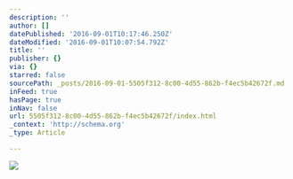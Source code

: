 ```yaml
---
description: ''
author: []
datePublished: '2016-09-01T10:17:46.250Z'
dateModified: '2016-09-01T10:07:54.792Z'
title: ''
publisher: {}
via: {}
starred: false
sourcePath: _posts/2016-09-01-5505f312-8c00-4d55-862b-f4ec5b42672f.md
inFeed: true
hasPage: true
inNav: false
url: 5505f312-8c00-4d55-862b-f4ec5b42672f/index.html
_context: 'http://schema.org'
_type: Article

---
```

![](https://the-grid-user-content.s3-us-west-2.amazonaws.com/819ea86d-b756-488b-9bbe-b5e06ae6976c.jpg)